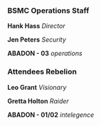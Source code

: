 ### BSMC Operations Staff

**Hank Hass** *Director*

**Jen Peters** *Security*

**ABADON - 03**  *operations*



### Attendees Rebelion

**Leo Grant** *Visionary*

**Gretta Holton** *Raider*

**ABADON - 01/02** *intelegence*

